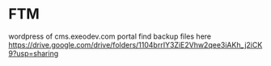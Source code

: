 # FTM
wordpress of cms.exeodev.com portal
find backup files here https://drive.google.com/drive/folders/1104brrIY3ZiE2Vhw2qee3iAKh_j2iCK9?usp=sharing
